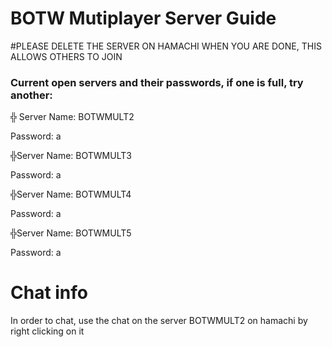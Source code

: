 # BOTW Mutiplayer Server Guide
#PLEASE DELETE THE SERVER ON HAMACHI WHEN YOU ARE DONE, THIS ALLOWS OTHERS TO JOIN

### Current open servers and their passwords, if one is full, try another:
╬
Server Name: BOTWMULT2

Password: a



╬Server Name: BOTWMULT3

Password: a



╬Server Name: BOTWMULT4

Password: a



╬Server Name: BOTWMULT5

Password: a

# Chat info
In order to chat, use the chat on the server BOTWMULT2 on hamachi by right clicking on it
